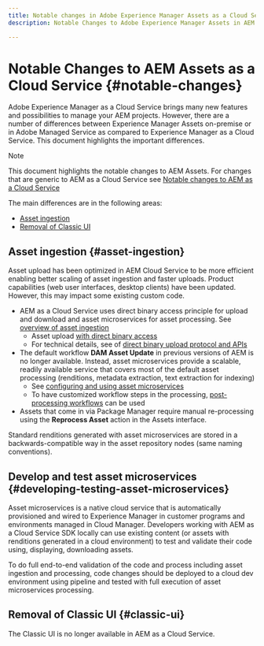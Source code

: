 ```yaml
---
title: Notable changes in Adobe Experience Manager Assets as a Cloud Service
description: Notable Changes to Adobe Experience Manager Assets in AEM Cloud Service as compared to Experience Manager 6.5

---
```


# Notable Changes to AEM Assets as a Cloud Service {#notable-changes}

Adobe Experience Manager as a Cloud Service brings many new features and possibilities to manage your AEM projects. However, there are a number of differences between Experience Manager Assets on-premise or in Adobe Managed Service as compared to Experience Manager as a Cloud Service. This document highlights the important differences.

>[!NOTE]
>
>This document highlights the notable changes to AEM Assets. For changes that are generic to AEM as a Cloud Service see [Notable changes to AEM as a Cloud Service](/help/release-notes/aem-cloud-changes.md)

The main differences are in the following areas:

* [Asset ingestion](#asset-ingestion)
* [Removal of Classic UI](#classic-ui)

## Asset ingestion {#asset-ingestion}

Asset upload has been optimized in AEM Cloud Service to be more efficient enabling better scaling of asset ingestion and faster uploads. Product capabilities (web user interfaces, desktop clients) have been updated. However, this may impact some existing custom code.

* AEM as a Cloud Service uses direct binary access principle for upload and download and asset microservices for asset processing. See [overview of asset ingestion](/help/assets/asset-microservices-overview.md)
  * Asset upload [with direct binary access](/help/assets/asset-microservices-overview.md#asset-upload-with-direct-binary-access)
  * For technical details, see  of [direct binary upload protocol and APIs](/help/assets/developer-reference-material-apis.md#overview-binary-upload)
* The default workflow **DAM Asset Update** in previous versions of AEM is no longer available. Instead, asset microservices provide a scalable, readily available service that covers most of the default asset processing (renditions, metadata extraction, text extraction for indexing)
  * See [configuring and using asset microservices](/help/assets/asset-microservices-configure-and-use.md)
  * To have customized workflow steps in the processing, [post-processing workflows](/help/assets/asset-microservices-configure-and-use.md#post-processing-workflows) can be used
* Assets that come in via Package Manager require manual re-processing using the **Reprocess Asset** action in the Assets interface.

Standard renditions generated with asset microservices are stored in a backwards-compatible way in the asset repository nodes (same naming conventions).

## Develop and test asset microservices {#developing-testing-asset-microservices}

Asset microservices is a native cloud service that is automatically provisioned and wired to Experience Manager in customer programs and environments managed in Cloud Manager. Developers working with AEM as a Cloud Service SDK locally can use existing content (or assets with renditions generated in a cloud environment) to test and validate their code using, displaying, downloading assets.

To do full end-to-end validation of the code and process including asset ingestion and processing, code changes should be deployed to a cloud dev environment using pipeline and tested with full execution of asset microservices processing.

## Removal of Classic UI {#classic-ui}

The Classic UI is no longer available in AEM as a Cloud Service.
